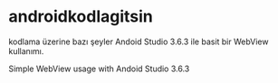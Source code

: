 # androidkodlagitsin
kodlama üzerine bazı şeyler
Andoid Studio 3.6.3 ile basit bir WebView kullanımı.
<p>
Simple WebView usage with Andoid Studio 3.6.3
